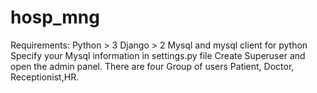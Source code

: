 # hosp_mng
Requirements:
Python > 3
Django >  2
Mysql and mysql client for python
Specify your Mysql information in settings.py file
Create Superuser and open the admin panel.
There are four Group of users Patient, Doctor, Receptionist,HR.


